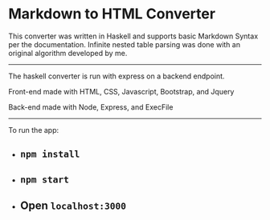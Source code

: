 # Markdown to HTML Converter

This converter was written in Haskell and supports basic Markdown Syntax 
per the documentation. Infinite nested table parsing was done with an original 
algorithm developed by me.

---

The haskell converter is run with express on a backend endpoint.

Front-end made with HTML, CSS, Javascript, Bootstrap, and Jquery

Back-end made with Node, Express, and ExecFile

---
To run the app: 

  - ## `npm install`
  - ## `npm start`
  - ## Open `localhost:3000`
